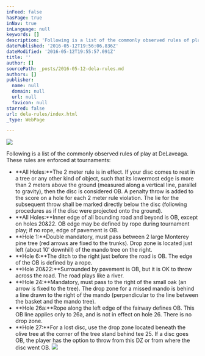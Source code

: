 ```yaml
---
inFeed: false
hasPage: true
inNav: true
inLanguage: null
keywords: []
description: 'Following is a list of the commonly observed rules of play at DeLaveaga. These rules are enforced at tournaments:'
datePublished: '2016-05-12T19:56:06.836Z'
dateModified: '2016-05-12T19:55:57.091Z'
title: ''
author: []
sourcePath: _posts/2016-05-12-dela-rules.md
authors: []
publisher:
  name: null
  domain: null
  url: null
  favicon: null
starred: false
url: dela-rules/index.html
_type: WebPage

---
```

![](https://the-grid-user-content.s3-us-west-2.amazonaws.com/e68c78a5-ee3d-46fe-ba28-71a2dfffab09.gif)

Following is a list of the commonly observed rules of play at DeLaveaga. These rules are enforced at tournaments:

* **All Holes:**The 2 meter rule is in effect. If your disc comes to rest in a tree or any other kind of object, such that its lowermost edge is more than 2 meters above the ground (measured along a vertical line, parallel to gravity), then the disc is considered OB. A penalty throw is added to the score on a hole for each 2 meter rule violation. The lie for the subsequent throw shall be marked directly below the disc (following procedures as if the disc were projected onto the ground).
* **All Holes:**Inner edge of all bounding road and beyond is OB, except on holes 20&22\. OB edge may be defined by rope during tournament play; if no rope, edge of pavement is OB.
* **Hole 1:**Double mandatory, must pass between 2 large Monterey pine tree (red arrows are fixed to the trunks). Drop zone is located just left (about 10′ downhill) of the mando tree on the right.
* **Hole 6:**The ditch to the right just before the road is OB. The edge of the OB is defined by a rope.
* **Hole 20&22:**Surrounded by pavement is OB, but it is OK to throw across the road. The road plays like a river.
* **Hole 24:**Mandatory, must pass to the right of the small oak (an arrow is fixed to the tree). The drop zone for a missed mando is behind a line drawn to the right of the mando (perpendicular to the line between the basket and the mando tree).
* **Hole 26a:**Rope along the left edge of the fairway defines OB. This OB line applies only to 26a, and is not in effect on hole 26\. There is no drop zone.
* **Hole 27:**For a lost disc, use the drop zone located beneath the olive tree at the corner of the tree stand behind tee 25\. If a disc goes OB, the player has the option to throw from this DZ or from where the disc went OB.
![](https://the-grid-user-content.s3-us-west-2.amazonaws.com/d0e30182-af1b-486f-86ef-240846435c27.jpg)